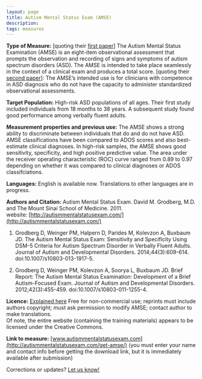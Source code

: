 ```yaml
---
layout: page
title: Autism Mental Status Exam (AMSE)
description:
tags: measures
---
```


**Type of Measure:**  [quoting their [first paper](http://www.ncbi.nlm.nih.gov/pubmed/21519955)]  The Autism Mental Status Examination (AMSE) is an eight-item observational assessment that prompts the observation and recording of signs and symptoms of autism spectrum disorders (ASD). The AMSE is intended to take place seamlessly in the context of a clinical exam and produces a total score.  [quoting their [second paper](http://www.ncbi.nlm.nih.gov/pubmed/23989909)]: The AMSE’s intended use is for clinicians with competence in ASD diagnosis who do not have the capacity to administer standardized observational assessments.  

**Target Population:** High-risk ASD populations of all ages. Their first study included individuals from 18 months to 38 years. A subsequent study found good performance among verbally fluent adults.  

**Measurement properties and previous use:** The AMSE shows a strong ability to discriminate between individuals that do and do not have ASD.  AMSE classifications have been compared to ADOS scores and also best-estimate clinical diagnoses.  In high-risk samples, the AMSE shows good sensitivity, specificity, and high positive predictive value. The area under the receiver operating characteristic (ROC) curve ranged from 0.89 to 0.97 depending on whether it was compared to clinical diagnoses or ADOS classifciations.  

**Languages:**  English is available now. Translations to other languages are in progress.

**Authors and Citation:** 
Autism Mental Status Exam. David M. Grodberg, M.D. and The Mount Sinai School of Medicine.  2011.  
website: [http://autismmentalstatusexam.com/](http://autismmentalstatusexam.com/)  

1. Grodberg D, Weinger PM, Halpern D, Parides M, Kolevzon A, Buxbaum JD. The Autism Mental Status Exam: Sensitivity and Specificity Using DSM-5 Criteria for Autism Spectrum Disorder in Verbally Fluent Adults. Journal of Autism and Developmental Disorders. 2014;44(3):609-614. doi:10.1007/s10803-013-1917-5.  

2. Grodberg D, Weinger PM, Kolevzon A, Soorya L, Buxbaum JD. Brief Report: The Autism Mental Status Examination: Development of a Brief Autism-Focused Exam. Journal of Autism and Developmental Disorders. 2012;42(3):455-459. doi:10.1007/s10803-011-1255-4.  

**Licence:** [Explained here](http://autismmentalstatusexam.com/get-amse/)  Free for non-commercial use; reprints must include authors copyright; must ask permission to modify AMSE; contact author to make translations.  
Of note, the entire website (containing the training materials) appears to be licensed under the Creative Commons.

**Link to measure:** [www.autismmentalstatusexam.com](http://autismmentalstatusexam.com/get-amse/)  (you must enter your name and contact info before getting the download link, but it is immediately available after submission)

Corrections or updates? [Let us know!](http://disabilitymeasures.org/contact)
